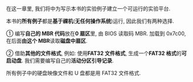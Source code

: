 在这一章里, 我们将中为写示本书的实验例子建立一个可运行的实验平台.

本书的**所有例子**都是**基于祼机**(**无任何操作系统**)运行, 因此我们有两种选择.

① 编写**自己的 MBR 代码**放在**0 扇区**里, 由 BIOS 读取码 MBR. 加载到 0x7c00, 在后面**由这个 MBR**读取**磁盘中扇区**.

② 借助**其他的文件格式**, 例如: 使用**FAT32 文件格式**, 生成一个**FAT32 格式**的**可启动盘**. 我们需要编写自己的**活动分区引导记录**.

所有例子中的硬盘映像文件和 U 盘都是用 FAT32 文件格式.